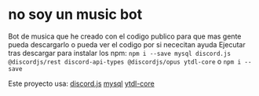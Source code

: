 # no soy un music bot
Bot de musica que he creado con el codigo publico para que mas gente pueda descargarlo o pueda ver el codigo por si nececitan ayuda
Ejecutar tras descargar para instalar los npm:
```npm i --save mysql discord.js @discordjs/rest discord-api-types @discordjs/opus ytdl-core```
o
```npm i --save```

Este proyecto usa:
[discord.js](https://github.com/discordjs/discord.js)
[mysql](https://github.com/mysqljs/mysql)
[ytdl-core](https://github.com/fent/node-ytdl-core)
